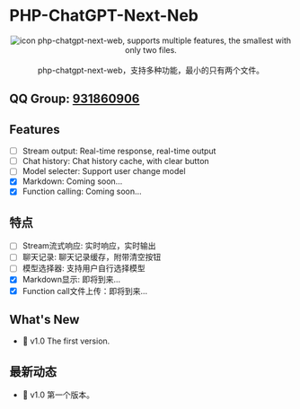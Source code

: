 # PHP-ChatGPT-Next-Neb
<div align="center">
<img src="./nextweb.jpg" alt="icon"/>
php-chatgpt-next-web, supports multiple features, the smallest with only two files.<br><br>
php-chatgpt-next-web，支持多种功能，最小的只有两个文件。</div>

## QQ Group: [931860906](https://qm.qq.com/q/JUExdF2FuS)

## Features
- [ ] Stream output: Real-time response, real-time output
- [ ] Chat history: Chat history cache, with clear button
- [ ] Model selecter: Support user change model
- [x] Markdown: Coming soon…
- [x] Function calling: Coming soon…

## 特点
- [ ] Stream流式响应: 实时响应，实时输出
- [ ] 聊天记录: 聊天记录缓存，附带清空按钮
- [ ] 模型选择器: 支持用户自行选择模型
- [x] Markdown显示: 即将到来…
- [x] Function call文件上传：即将到来…

## What's New

- 🚀 v1.0 The first version.

## 最新动态

- 🚀 v1.0 第一个版本。
